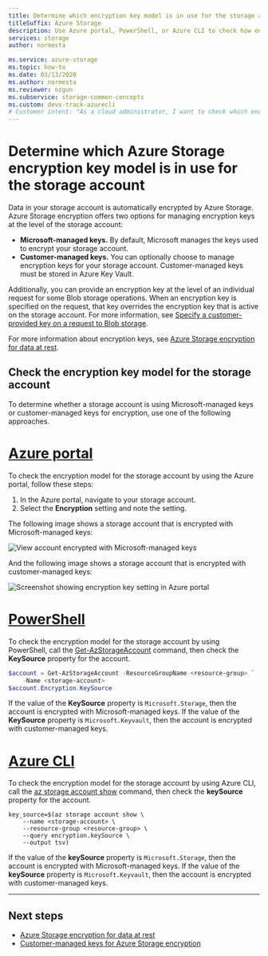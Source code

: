 ```yaml
---
title: Determine which encryption key model is in use for the storage account
titleSuffix: Azure Storage
description: Use Azure portal, PowerShell, or Azure CLI to check how encryption keys are being managed for the storage account. Keys may be managed by Microsoft (the default), or by the customer. Customer-managed keys must be stored in Azure Key Vault.
services: storage
author: normesta

ms.service: azure-storage
ms.topic: how-to
ms.date: 03/13/2020
ms.author: normesta
ms.reviewer: ozgun
ms.subservice: storage-common-concepts
ms.custom: devx-track-azurecli
# Customer intent: "As a cloud administrator, I want to check which encryption key model is in use for my storage account, so that I can ensure compliance with my organization's data security policies."
---
```


# Determine which Azure Storage encryption key model is in use for the storage account

Data in your storage account is automatically encrypted by Azure Storage. Azure Storage encryption offers two options for managing encryption keys at the level of the storage account:

- **Microsoft-managed keys.** By default, Microsoft manages the keys used to encrypt your storage account.
- **Customer-managed keys.** You can optionally choose to manage encryption keys for your storage account. Customer-managed keys must be stored in Azure Key Vault.

Additionally, you can provide an encryption key at the level of an individual request for some Blob storage operations. When an encryption key is specified on the request, that key overrides the encryption key that is active on the storage account. For more information, see [Specify a customer-provided key on a request to Blob storage](../blobs/storage-blob-customer-provided-key.md).

For more information about encryption keys, see [Azure Storage encryption for data at rest](storage-service-encryption.md).

## Check the encryption key model for the storage account

To determine whether a storage account is using Microsoft-managed keys or customer-managed keys for encryption, use one of the following approaches.

# [Azure portal](#tab/portal)

To check the encryption model for the storage account by using the Azure portal, follow these steps:

1. In the Azure portal, navigate to your storage account.
1. Select the **Encryption** setting and note the setting.

The following image shows a storage account that is encrypted with Microsoft-managed keys:

![View account encrypted with Microsoft-managed keys](media/storage-encryption-key-model-get/microsoft-managed-encryption-key-setting-portal.png)

And the following image shows a storage account that is encrypted with customer-managed keys:

![Screenshot showing encryption key setting in Azure portal](media/storage-encryption-key-model-get/customer-managed-encryption-key-setting-portal.png)

# [PowerShell](#tab/powershell)

To check the encryption model for the storage account by using PowerShell, call the [Get-AzStorageAccount](/powershell/module/az.storage/get-azstorageaccount) command, then check the **KeySource** property for the account.

```powershell
$account = Get-AzStorageAccount -ResourceGroupName <resource-group> `
    -Name <storage-account>
$account.Encryption.KeySource
```

If the value of the **KeySource** property is `Microsoft.Storage`, then the account is encrypted with Microsoft-managed keys. If the value of the **KeySource** property is `Microsoft.Keyvault`, then the account is encrypted with customer-managed keys.

# [Azure CLI](#tab/cli)

To check the encryption model for the storage account by using Azure CLI, call the [az storage account show](/cli/azure/storage/account#az-storage-account-show) command, then check the **keySource** property for the account.

```azurecli-interactive
key_source=$(az storage account show \
    --name <storage-account> \
    --resource-group <resource-group> \
    --query encryption.keySource \
    --output tsv)
```

If the value of the **keySource** property is `Microsoft.Storage`, then the account is encrypted with Microsoft-managed keys. If the value of the **keySource** property is `Microsoft.Keyvault`, then the account is encrypted with customer-managed keys.

---

## Next steps

- [Azure Storage encryption for data at rest](storage-service-encryption.md)
- [Customer-managed keys for Azure Storage encryption](customer-managed-keys-overview.md)
